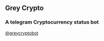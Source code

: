 ## Grey Crypto
### A telegram Cryptocurrency status bot
[@greycryptobot](https://t.me/greycryptobot)